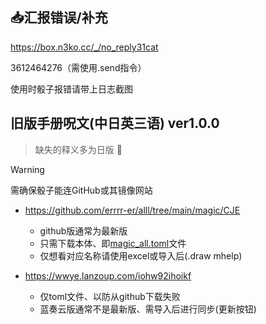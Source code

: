 ## :inbox_tray:汇报错误/补充

https://box.n3ko.cc/_/no_reply31cat

3612464276（需使用.send指令）

使用时骰子报错请带上日志截图

## 旧版手册呪文(中日英三语) ver1.0.0

> 缺失的释义多为日版 :smiling_face_with_tear:

> [!WARNING]
> 需确保骰子能连GitHub或其镜像网站

- https://github.com/errrr-er/alll/tree/main/magic/CJE
    - github版通常为最新版
    - 只需下载本体、即[magic_all.toml](https://github.com/errrr-er/alll/blob/main/magic/CJE/magic_all.toml)文件
    - 仅想看对应名称请使用excel或导入后(.draw mhelp)

- https://wwye.lanzoup.com/iohw92ihoikf
    - 仅toml文件、以防从github下载失败
    - 蓝奏云版通常不是最新版、需导入后进行同步(更新按钮)